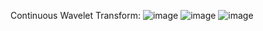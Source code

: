 Continuous Wavelet Transform: 
![image](https://user-images.githubusercontent.com/99061771/192184320-d87934fa-3b24-416b-b0ca-5b002481f666.png)
![image](https://user-images.githubusercontent.com/99061771/192185067-7861b21a-3a46-4305-b18c-0c84fc211f5d.png)
![image](https://user-images.githubusercontent.com/99061771/192189755-43e8c6f9-720a-4101-9316-4f37f3a17e2d.png)
